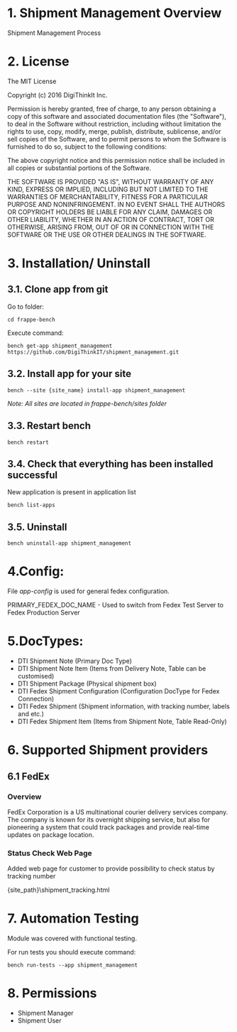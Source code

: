 # 1. Shipment Management Overview

Shipment Management Process

# 2. License

The MIT License

Copyright (c) 2016 DigiThinkIt Inc.

Permission is hereby granted, free of charge, to any person obtaining a copy of 
this software and associated documentation files (the "Software"), to deal in the 
Software without restriction, including without limitation the rights to use, copy, 
modify, merge, publish, distribute, sublicense, and/or sell copies of the Software, and to 
permit persons to whom the Software is furnished to do so, subject to the following conditions:

The above copyright notice and this permission notice shall be included in all copies or substantial portions of the Software.

THE SOFTWARE IS PROVIDED "AS IS", WITHOUT WARRANTY OF ANY KIND, EXPRESS OR IMPLIED, 
INCLUDING BUT NOT LIMITED TO THE WARRANTIES OF MERCHANTABILITY, FITNESS FOR A PARTICULAR PURPOSE AND NONINFRINGEMENT. 
IN NO EVENT SHALL THE AUTHORS OR COPYRIGHT HOLDERS BE LIABLE FOR ANY CLAIM, DAMAGES OR OTHER LIABILITY, 
WHETHER IN AN ACTION OF CONTRACT, TORT OR OTHERWISE, ARISING FROM, OUT OF OR IN CONNECTION WITH 
THE SOFTWARE OR THE USE OR OTHER DEALINGS IN THE SOFTWARE.

# 3. Installation/ Uninstall

## 3.1. Clone app from git

Go to folder:
```
cd frappe-bench
```

Execute command:
```
bench get-app shipment_management https://github.com/DigiThinkIT/shipment_management.git

```

## 3.2. Install app for your site
```
bench --site {site_name} install-app shipment_management
```

_Note: All sites are located in frappe-bench/sites folder_

##  3.3. Restart bench
```
bench restart
```

## 3.4. Check that everything has been installed successful

New application is present in application list

```
bench list-apps
```

## 3.5. Uninstall
```
bench uninstall-app shipment_management
```

# 4.Config:
File _app-config_ is used for general fedex configuration. 

PRIMARY_FEDEX_DOC_NAME - Used to switch from Fedex Test Server to Fedex Production Server

# 5.DocTypes:

- DTI Shipment Note (Primary Doc Type)
- DTI Shipment Note Item (Items from Delivery Note, Table can be customised)
- DTI Shipment Package (Physical shipment box)
- DTI Fedex Shipment Configuration (Configuration DocType for Fedex Connection)
- DTI Fedex Shipment (Shipment information, with tracking number, labels and etc.)
- DTI Fedex Shipment Item (Items from Shipment Note, Table Read-Only)

# 6. Supported Shipment providers

## 6.1 FedEx

### Overview
FedEx Corporation is a US multinational courier delivery services company.
The company is known for its overnight shipping service, but also for pioneering a system 
that could track packages and provide real-time updates on package location.


### Status Check Web Page
Added web page for customer to provide possibility to check status by tracking number

{site_path}\shipment_tracking.html

# 7. Automation Testing
Module was covered with functional testing. 

For run tests you should execute command:

```
bench run-tests --app shipment_management
```

# 8. Permissions
- Shipment Manager
- Shipment User
